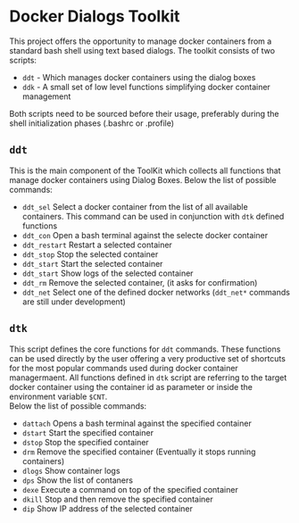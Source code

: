 # Docker Dialogs Toolkit
This project offers the opportunity to manage docker containers from a standard bash shell using text based dialogs.
The toolkit consists of two scripts:

 + `ddt` - Which manages docker containers using the dialog boxes
 + `ddk` - A small set of low level functions simplifying docker container management
 
Both scripts need to be sourced before their usage, preferably during the shell initialization phases (.bashrc or .profile)

## `ddt`
This is the main component of the ToolKit which collects all functions that manage docker containers using Dialog Boxes.
Below the list of possible commands:

 + `ddt_sel` Select a docker container from the list of all available containers. This command can be used in conjunction with `dtk` defined functions
 + `ddt_con` Open a bash terminal against the selecte docker container
 + `ddt_restart` Restart  a selected container
 + `ddt_stop` Stop the selected container
 + `ddt_start` Start the selected container
 + `ddt_start` Show logs of the selected container
 + `ddt_rm` Remove the selected container, (it asks for confirmation)
 + `ddt_net` Select one of the defined docker networks (`ddt_net*` commands are still under development)

## `dtk`
This script defines the core functions for `ddt` commands. These functions can be used directly by the user offering a very productive set of shortcuts for the most popular commands used during docker container managermaent.
All functions defined in `dtk` script are referring to the target docker container using the container id as parameter or inside the environment variable `$CNT`.\
Below the list of possible commands:

 + `dattach` Opens a bash terminal against the specified container
 + `dstart` Start the specified container
 + `dstop` Stop the specified container
 + `drm` Remove the specified container (Eventually it stops running containers)
 + `dlogs` Show container logs
 + `dps` Show the list of contaners
 + `dexe`  Execute a command on top of the specified container
 + `dkill` Stop and then remove the specified container
 + `dip` Show IP address of the selected container

